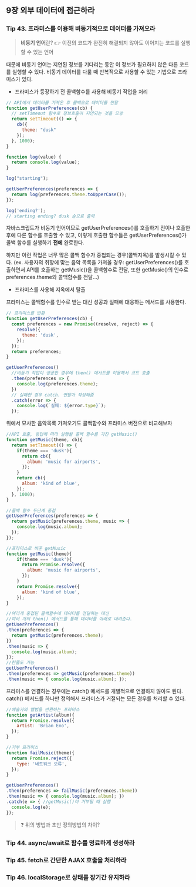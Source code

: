 ## 9장 외부 데이터에 접근하라

### Tip 43. 프라미스를 이용해 비동기적으로 데이터를 가져오라
> **비동기 언어**란? 👉 이전의 코드가 완전히 해결되지 않아도 이어지는 코드를 실행할 수 있는 언어

때문에 비동기 언어는 지연된 정보를 기다리는 동안 이 정보가 필요하지 않은 다른 코드를 실행할 수 있다.
비동기 데이터를 다룰 때 반복적으로 사용할 수 있는 기법으로 프라미스가 있다.

- 프라미스가 등장하기 전 콜백함수를 사용해 비동기 작업을 처리
```javascript
// API에서 데이터를 가져온 후 콜백으로 데이터를 전달
function getUserPreferences(cb) {
  // setTimeout 함수로 정보호출이 지연되는 것을 모방
  return setTimeout(() => {
    cb({
      theme: "dusk"
    });
  }, 1000);
}

function log(value) {
  return console.log(value);
}

log("starting");

getUserPreferences(preferences => {
  return log(preferences.theme.toUpperCase());
});

log('ending?');
// starting ending? dusk 순으로 출력

```
자바스크립트가 비동기 언어이므로 getUserPreferences()를 호출하기 전이나 호출한 후에 다른 함수를 호출할 수 있고, 
이렇게 호출한 함수들은 getUserPreferences()가 콜백 함수를 실행하기 **전에** 완료한다.

하지만 이런 작업은 너무 많은 콜백 함수가 중첩되는 경우(콜백지옥)를 발생시킬 수 있다.
(ex. 사용자의 취향에 맞는 음악 목록을 가져올 경우: getUserPreferences()를 호출하면서 API를 호출하는 getMusic()을 콜백함수로 전달, 또한 getMusic()의 인수로 preferences.theme와 콜백함수를 전달...)

- 프라미스를 사용해 지옥에서 탈출

프라미스는 콜백함수를 인수로 받는 대신 성공과 실패에 대응하는 메서드를 사용한다.

```javascript
// 프라미스를 반환
function getUserPreferences(cb) {
  const preferences = new Promise((resolve, reject) => {
    resolve({
      theme: 'dusk',
    });
  });
  return preferences;
}

getUserPreferences()
  //비동기 작업이 성공한 경우에 then() 메서드를 이용해서 코드 호출
  .then(preferences => {
    console.log(preferences.theme);
  })
  // 실패한 경우 catch. 연달아 작성해줌
  .catch(error => {
    console.log(`실패: ${error.type}`);
  });

```

위에서 묘사한 음악목록 가져오기도 콜백함수와 프라미스 버전으로 비교해보자

```javascript
//API 호출, 응답에 따라 실행될 콜백 함수를 가진 getMusic()
function getMusic(theme, cb){
  return setTimeout(() => {
    if(theme === 'dusk'){
      return cb({
        album: 'music for airports',
      });
    }
    return cb({
      album: 'kind of blue',
    });
  }, 1000);
}

//콜백 함수 두단계 중첩
getUserPreferences(preferences => {
  return getMusic(preferences.theme, music => {
    console.log(music.album);
  });
});
```
```javascript
//프라미스로 바꾼 getMusic
function getMusic(theme){
    if(theme === 'dusk'){
      return Promise.resolve({
        album: 'music for airports',
      });
    }
    return Promise.resolve({
      album: 'kind of blue',
    });
}

//여러개 중첩된 콜백함수에 데이터를 전달하는 대신 
//여러 개의 then() 메서드를 통해 데이터를 아래로 내려준다.
getUserPreferences()
.then(preferences => {
  return getMusic(preferences.theme);
})
.then(music => {
  console.log(music.album);
});
//한줄도 가능
getUserPreferences()
.then(preferences => getMusic(preferences.theme))
.then(music => { console.log(music.album); });

```

프라미스를 연결하는 경우에는 catch() 메서드를 개별적으로 연결하지 않아도 된다.
catch() 메서드를 하나만 정의해서 프라미스가 거절되는 모든 경우를 처리할 수 있다.
```javascript
//예술가의 앨범을 반환하는 프라미스
function getArtist(album){
  return Promise.resolve({
    artist: 'Brian Eno',
  });
}

//거부 프라미스
function failMusic(theme){
  return Promise.reject({
    type: '네트워크 오류',
  });
}

getUserPreferences()
.then(preferences => failMusic(preferences.theme))
.then(music => { console.log(music.album); })
.catch(e => { //getMusic()이 거부될 때 실행
  console.log(e);
});
```
> ❓ 위의 방법과 초반 정의방법의 차이?


### Tip 44. async/await로 함수를 명료하게 생성하라

### Tip 45. fetch로 간단한 AJAX 호출을 처리하라

### Tip 46. localStorage로 상태를 장기간 유지하라
